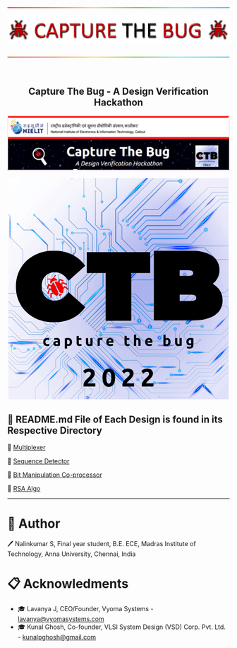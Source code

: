 </br>

<div align="center">
  
![-------](Images/rainbowline.png)

![logo](Images/logo1.png)

![-------](Images/rainbowline.png)

</br>

## Capture The Bug - A Design Verification Hackathon

![](Images/ctb1.png)

![](Images/ctb.png)

</div>

 




## :file_folder: README.md File of Each Design is found in its Respective Directory 


:open_file_folder: [Multiplexer](/level1_design1/README.md)


:open_file_folder: [Sequence Detector](/level1_design2/README.md)


:open_file_folder: [Bit Manipulation Co-processor](/level2_design/README.md)


:open_file_folder: [RSA Algo](/level3_design/README.md)

---

#  :bookmark: Author

 🖊️ Nalinkumar S, Final year student, B.E. ECE, Madras Institute of Technology, Anna University, Chennai, India

# :clipboard: Acknowledments

- 🎓 Lavanya J, CEO/Founder, Vyoma Systems - lavanya@vyomasystems.com
- 🎓 Kunal Ghosh, Co-founder, VLSI System Design (VSD) Corp. Pvt. Ltd. - kunalpghosh@gmail.com
